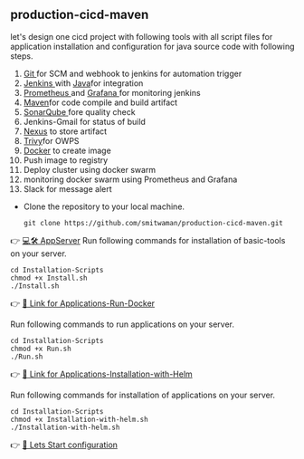 ## production-cicd-maven

let's design one cicd project with following tools with all script files for application installation and configuration for java source code with following steps.

1. [Git ](https://github.com/smitwaman/production-cicd-maven/blob/main/Installation-Scripts/Git.sh)for SCM and webhook to jenkins for automation trigger
2. [Jenkins ](https://github.com/smitwaman/production-cicd-maven/blob/main/Installation-Scripts/Jenkins.sh) with [Java](https://github.com/smitwaman/production-cicd-maven/blob/main/Installation-Scripts/Java.sh)for integration
3. [Prometheus ](https://github.com/smitwaman/production-cicd-maven/blob/main/Installation-Scripts/Prometheus.sh)and [Grafana ](https://github.com/smitwaman/production-cicd-maven/blob/main/Installation-Scripts/Grafana.sh)for monitoring jenkins
4. [Maven](https://github.com/smitwaman/production-cicd-maven/blob/main/Installation-Scripts/Maven.sh)for code compile and build artifact
5. [SonarQube ](https://github.com/smitwaman/production-cicd-maven/blob/main/Installation-Scripts/SonarQube.sh)fore quality check 
6. Jenkins-Gmail for status of build
7. [Nexus](https://github.com/smitwaman/production-cicd-maven/blob/main/Installation-Scripts/Nexus.sh) to store artifact
8. [Trivy](https://github.com/smitwaman/production-cicd-maven/blob/main/Installation-Scripts/Trivy.sh )for OWPS
9. [Docker](https://github.com/smitwaman/production-cicd-maven/blob/main/Installation-Scripts/Docker.sh) to create image
10. Push image to registry
11. Deploy cluster using docker swarm
12. monitoring docker swarm using Prometheus and Grafana
13. Slack for message alert

- Clone the repository to your local machine.

  ```
  git clone https://github.com/smitwaman/production-cicd-maven.git

  ```
 

 👉 [💻🛠️ AppServer](Stage-1-appserver.md)
 Run following commands for installation of basic-tools on your server.


   ```
cd Installation-Scripts
chmod +x Install.sh
./Install.sh

  ```


 👉 [🔗 Link for Applications-Run-Docker](https://github.com/smitwaman/production-cicd-maven/blob/main/Installation-Scripts/Run.sh)

 Run following commands to run applications on your server.
  ```
cd Installation-Scripts
chmod +x Run.sh
./Run.sh
  ```

 👉 [🔗 Link for Applications-Installation-with-Helm](https://github.com/smitwaman/production-cicd-maven/blob/main/Installation-Scripts/Installation-with-helm.sh)

 Run following commands for installation of applications on your server.
  ```
cd Installation-Scripts
chmod +x Installation-with-helm.sh
./Installation-with-helm.sh
  ```

 👉 [🔗 Lets Start configuration](Outline.md)





